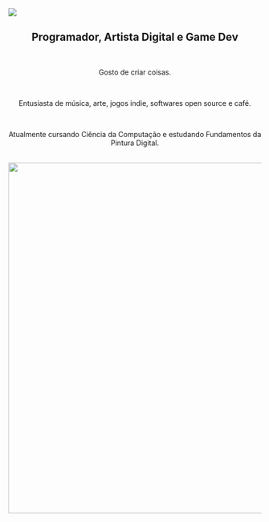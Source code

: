 <img src="https://i.imgur.com/mKGq0nT.png"> 
<div align="center">
  <h2 color="FEFAF2">Programador, Artista Digital e Game Dev</h2>
  <br>
  <p color="FEFAF2">Gosto de criar coisas.</p>
  <br>
  <p color="FEFAF2">Entusiasta de música, arte, jogos indie, softwares open source e café.</p>
  <br>
  <p color="FEFAF2">Atualmente cursando Ciência da Computação e estudando Fundamentos da Pintura Digital.</p>
  <br>
  <a href="https://dfportfolios.netlify.app/">
  <img width="700" src="https://pub-6b4bb6d847624ba8b486dcd60fc7109b.r2.dev/portfoliOSBanner.webp">
  </a>

  
</div>
